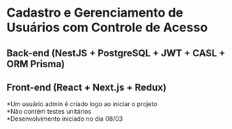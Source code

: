 # Cadastro e Gerenciamento de Usuários com Controle de Acesso

## Back-end (NestJS + PostgreSQL + JWT + CASL + ORM Prisma)

## Front-end (React + Next.js + Redux)

*Um usuário admin é criado logo ao iniciar o projeto
<br/>
*Não contém testes unitários
<br/>
*Desenvolvimento iniciado no dia 08/03

